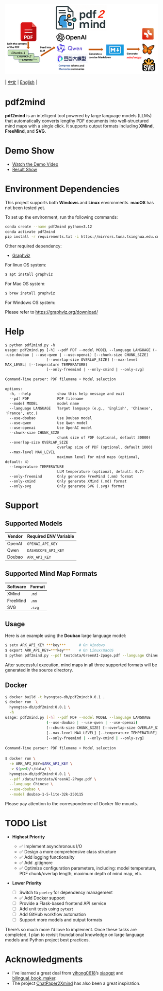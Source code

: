 ![picture describe](misc/pdf2mind.png)

| [中文](README.CN.md) | [English](README.md) |

# pdf2mind

**pdf2mind** is an intelligent tool powered by large language models (LLMs) that automatically converts lengthy PDF documents into well-structured mind maps with a single click. It supports output formats including **XMind**, **FreeMind**, and **SVG**.

# Demo Show

- [Watch the Demo Video](https://www.youtube.com/watch?v=3JGv0MA77Qs)
- [Result Show](testdata/GreenAI-13Page.pdf_20250413151347.svg)

# Environment Dependencies

This project supports both **Windows** and **Linux** environments. **macOS** has not been tested yet.

To set up the environment, run the following commands:

```bash
conda create --name pdf2mind python=3.12
conda activate pdf2mind
pip install -r requirements.txt -i https://mirrors.tuna.tsinghua.edu.cn/pypi/web/simple
```

Other required dependency:

- [Graphviz](https://graphviz.org/)

For linux OS system:
``` bash
$ apt install graphviz
```
For Mac OS system:
``` bash
$ brew install graphviz
```
For Windows OS system:

Please refer to https://graphviz.org/download/

# Help
```
$ python pdf2mind.py -h
usage: pdf2mind.py [-h] --pdf PDF --model MODEL --language LANGUAGE (--use-doubao | --use-qwen | --use-openai) [--chunk-size CHUNK_SIZE]
                   [--overlap-size OVERLAP_SIZE] [--max-level MAX_LEVEL] [--temperature TEMPERATURE]
                   [--only-freemind | --only-xmind | --only-svg]

Command-line parser: PDF filename + Model selection

options:
  -h, --help            show this help message and exit
  --pdf PDF             PDF filename
  --model MODEL         model name
  --language LANGUAGE   Target language (e.g., 'English', 'Chinese', 'France', etc.)
  --use-doubao          Use Doubao model
  --use-qwen            Use Qwen model
  --use-openai          Use OpenAI model
  --chunk-size CHUNK_SIZE
                        chunk size of PDF (optional, default 30000)
  --overlap-size OVERLAP_SIZE
                        overlap size of PDF (optional, default 1000)
  --max-level MAX_LEVEL
                        maximum level for mind maps (optional, default: 4)
  --temperature TEMPERATURE
                        LLM temperature (optional, default: 0.7)
  --only-freemind       Only generate FreeMind (.mm) format
  --only-xmind          Only generate XMind (.md) format
  --only-svg            Only generate SVG (.svg) format

```
# Support

## Supported Models

| Vendor  | Required ENV Variable |
| ------- | --------------------- |
| OpenAI  | `OPENAI_API_KEY`      |
| Qwen    | `DASHSCOPE_API_KEY`   |
| Doubao  | `ARK_API_KEY`         |

## Supported Mind Map Formats

| Software | Format |
| -------- | ------ |
| XMind    | `.md`  |
| FreeMind | `.mm`  |
| SVG      | `.svg` |

## Usage

Here is an example using the **Doubao** large language model:

```bash
$ setx ARK_API_KEY ***key***      # On Windows
$ export ARK_API_KEY=***key***    # On Linux/macOS
$ python pdf2mind.py --pdf testdata/GreenAI-2page.pdf --language Chinese --use-doubao --model doubao-1-5-lite-32k-250115
```

After successful execution, mind maps in all three supported formats will be generated in the source directory.

## Docker

```bash
$ docker build -t hyongtao-db/pdf2mind:0.0.1 .
$ docker run  \
  hyongtao-db/pdf2mind:0.0.1 \
  -h
usage: pdf2mind.py [-h] --pdf PDF --model MODEL --language LANGUAGE
                   (--use-doubao | --use-qwen | --use-openai)
                   [--chunk-size CHUNK_SIZE] [--overlap-size OVERLAP_SIZE]
                   [--max-level MAX_LEVEL] [--temperature TEMPERATURE]
                   [--only-freemind | --only-xmind | --only-svg]

Command-line parser: PDF filename + Model selection

$ docker run \
  -e ARK_API_KEY=$ARK_API_KEY \
  -v $(pwd)/:/data/ \
  hyongtao-db/pdf2mind:0.0.1 \
  --pdf /data/testdata/GreenAI-2Page.pdf \
  --language Chinese \
  --use-doubao \
  --model doubao-1-5-lite-32k-250115
```
Please pay attention to the correspondence of Docker file mounts.

# TODO List

- **Highest Priority**
  * ✅ Implement asynchronous I/O
  * ✅ Design a more comprehensive class structure
  * ✅ Add logging functionality
  * ✅ Add .gitignore
  * ✅ Optimize configuration parameters, including: model temperature, PDF chunk/overlap length, maximum depth of mind map, etc.

- **Lower Priority**
  * [ ] Switch to `poetry` for dependency management
  * ✅ Add Docker support
  * [ ] Provide a Flask-based frontend API service
  * [ ] Add unit tests using `pytest`
  * [ ] Add GitHub workflow automation
  * [ ] Support more models and output formats

There’s so much more I’d love to implement. Once these tasks are completed, I plan to revisit foundational knowledge on large language models and Python project best practices.

# Acknowledgments

- I’ve learned a great deal from [yihong0618](https://github.com/yihong0618)’s [xiaogpt](https://github.com/yihong0618/xiaogpt) and [bilingual_book_maker](https://github.com/yihong0618/bilingual_book_maker).
- The project [ChatPaper2Xmind](https://github.com/MasterYip/ChatPaper2Xmind) has also been a great inspiration.
